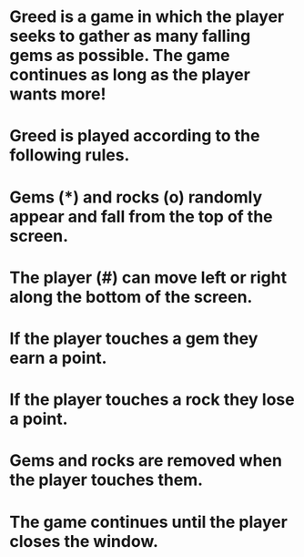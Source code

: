 # Greed is a game in which the player seeks to gather as many falling gems as possible. The game continues as long as the player wants more!

# Greed is played according to the following rules.

# Gems (*) and rocks (o) randomly appear and fall from the top of the screen.
# The player (#) can move left or right along the bottom of the screen.
# If the player touches a gem they earn a point.
# If the player touches a rock they lose a point.
# Gems and rocks are removed when the player touches them.
# The game continues until the player closes the window.

